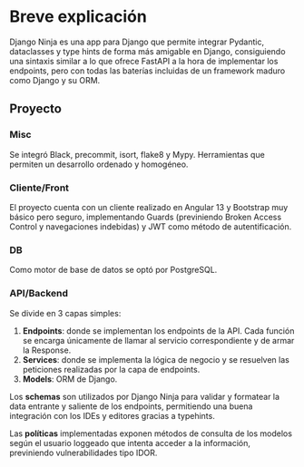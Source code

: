 # Breve explicación
Django Ninja es una app para Django que permite integrar Pydantic, dataclasses y type hints de forma más amigable en Django, consiguiendo una sintaxis similar a lo que ofrece FastAPI a la hora de implementar los endpoints, pero con todas las baterías incluidas de un framework maduro como Django y su ORM.

## Proyecto
### Misc
Se integró Black, precommit, isort, flake8 y Mypy. Herramientas que permiten un desarrollo ordenado y homogéneo.

### Cliente/Front
El proyecto cuenta con un cliente realizado en Angular 13 y Bootstrap muy básico pero seguro, implementando Guards (previniendo Broken Access Control y navegaciones indebidas) y JWT como método de autentificación.

### DB
Como motor de base de datos se optó por PostgreSQL.

### API/Backend
Se divide en 3 capas simples:

1. **Endpoints**: donde se implementan los endpoints de la API. Cada función se encarga únicamente de llamar al servicio correspondiente y de armar la Response.
2. **Services**: donde se implementa la lógica de negocio y se resuelven las peticiones realizadas por la capa de endpoints.
3. **Models**: ORM de Django.

Los **schemas** son utilizados por Django Ninja para validar y formatear la data entrante y saliente de los endpoints, permitiendo una buena integración con los IDEs y editores gracias a typehints.

Las **políticas** implementadas exponen métodos de consulta de los modelos según el usuario loggeado que intenta acceder a la información, previniendo vulnerabilidades tipo IDOR.
